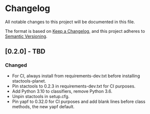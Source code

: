 # Changelog

All notable changes to this project will be documented in this file.

The format is based on [Keep a Changelog](https://keepachangelog.com/en/1.0.0/),
and this project adheres to [Semantic Versioning](https://semver.org/spec/v2.0.0.html).

## [0.2.0] - TBD

### Changed

- For CI, always install from requirements-dev.txt before installing stactools-planet.
- Pin stactools to 0.2.3 in requirements-dev.txt for CI purposes.
- Add Python 3.10 to classifiers, remove Python 3.6.
- Unpin stactools in setup.cfg.
- Pin yapf to 0.32.0 for CI purposes and add blank lines before class methods, the new yapf default.
